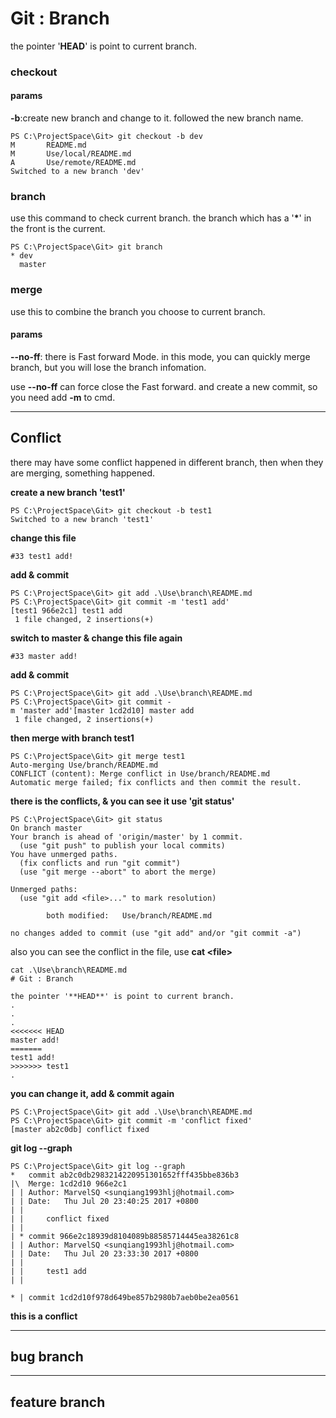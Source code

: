 # Git : Branch

the pointer '**HEAD**' is point to current branch.

### checkout

#### params
**-b**:create new branch and change to it.
followed the new branch name.
```
PS C:\ProjectSpace\Git> git checkout -b dev
M       README.md
M       Use/local/README.md
A       Use/remote/README.md
Switched to a new branch 'dev'
```
### branch
use this command to check current branch.
the branch which has a '**\***' in the front is the current.
```
PS C:\ProjectSpace\Git> git branch
* dev
  master
```

### merge
use this to combine the branch you choose to current branch.

#### params
**--no-ff**:
there is Fast forward Mode. in this mode, you can quickly merge branch, but you will lose the branch infomation.

use **--no-ff** can force close the Fast forward. and create a new commit, so you need add **-m** to cmd.


*****
## Conflict
there may have some conflict happened in different branch, then when they are merging, something happened.

**create a new branch 'test1'**
```
PS C:\ProjectSpace\Git> git checkout -b test1
Switched to a new branch 'test1'
```

**change this file**
```
#33 test1 add!
```

**add & commit**
```
PS C:\ProjectSpace\Git> git add .\Use\branch\README.md
PS C:\ProjectSpace\Git> git commit -m 'test1 add'
[test1 966e2c1] test1 add
 1 file changed, 2 insertions(+)
```

**switch to master & change this file again**

```
#33 master add!
```
**add & commit**
```
PS C:\ProjectSpace\Git> git add .\Use\branch\README.md
PS C:\ProjectSpace\Git> git commit -m 'master add'[master 1cd2d10] master add
 1 file changed, 2 insertions(+)
```

**then merge with branch test1**
```
PS C:\ProjectSpace\Git> git merge test1
Auto-merging Use/branch/README.md
CONFLICT (content): Merge conflict in Use/branch/README.md
Automatic merge failed; fix conflicts and then commit the result.
```

**there is the conflicts, & you can see it use 'git status'**

```
PS C:\ProjectSpace\Git> git status
On branch master
Your branch is ahead of 'origin/master' by 1 commit.
  (use "git push" to publish your local commits)
You have unmerged paths.
  (fix conflicts and run "git commit")
  (use "git merge --abort" to abort the merge)
 
Unmerged paths:
  (use "git add <file>..." to mark resolution)
 
        both modified:   Use/branch/README.md
 
no changes added to commit (use "git add" and/or "git commit -a")
```

also you can see the conflict in the file, use **cat &lt;file&gt;**

```
cat .\Use\branch\README.md
# Git : Branch
 
the pointer '**HEAD**' is point to current branch.
.
.
.
<<<<<<< HEAD
master add!
=======
test1 add!
>>>>>>> test1
.
```

**you can change it, add & commit again**

```
PS C:\ProjectSpace\Git> git add .\Use\branch\README.md
PS C:\ProjectSpace\Git> git commit -m 'conflict fixed'
[master ab2c0db] conflict fixed
```

**git log --graph**

```
PS C:\ProjectSpace\Git> git log --graph
*   commit ab2c0db2983214220951301652fff435bbe836b3
|\  Merge: 1cd2d10 966e2c1
| | Author: MarvelSQ <sunqiang1993hlj@hotmail.com>
| | Date:   Thu Jul 20 23:40:25 2017 +0800
| |
| |     conflict fixed
| |
| * commit 966e2c18939d8104089b88585714445ea38261c8
| | Author: MarvelSQ <sunqiang1993hlj@hotmail.com>
| | Date:   Thu Jul 20 23:33:30 2017 +0800
| |
| |     test1 add
| |

* | commit 1cd2d10f978d649be857b2980b7aeb0be2ea0561
```

**this is a conflict**

***
## bug branch


***
## feature branch
